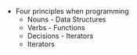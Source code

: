 - Four principles when programming
	- Nouns - Data Structures
	- Verbs - Functions
	- Decisions - Iterators
	- Iterators